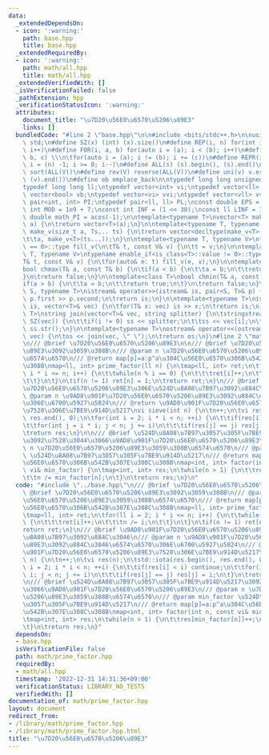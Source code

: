```yaml
---
data:
  _extendedDependsOn:
  - icon: ':warning:'
    path: base.hpp
    title: base.hpp
  _extendedRequiredBy:
  - icon: ':warning:'
    path: math/all.hpp
    title: math/all.hpp
  _extendedVerifiedWith: []
  _isVerificationFailed: false
  _pathExtension: hpp
  _verificationStatusIcon: ':warning:'
  attributes:
    document_title: "\u7D20\u56E0\u6570\u5206\u89E3"
    links: []
  bundledCode: "#line 2 \"base.hpp\"\n\n#include <bits/stdc++.h>\n\nusing namespace\
    \ std;\n#define SZ(x) (int) (x).size()\n#define REP(i, n) for(int i = 0; i < (n);\
    \ i++)\n#define FOR(i, a, b) for(auto i = (a); i < (b); i++)\n#define For(i, a,\
    \ b, c) \\\n\tfor(auto i = (a); i != (b); i += (c))\n#define REPR(i, n) for(auto\
    \ i = (n) -1; i >= 0; i--)\n#define ALL(s) (s).begin(), (s).end()\n#define so(V)\
    \ sort(ALL(V))\n#define rev(V) reverse(ALL(V))\n#define uni(v) v.erase(unique(ALL(v)),\
    \ (v).end())\n#define eb emplace_back\n\ntypedef long long unsigned int llu;\n\
    typedef long long ll;\ntypedef vector<int> vi;\ntypedef vector<ll> vll;\ntypedef\
    \ vector<bool> vb;\ntypedef vector<vi> vvi;\ntypedef vector<vll> vvll;\ntypedef\
    \ pair<int, int> PI;\ntypedef pair<ll, ll> PL;\nconst double EPS = 1e-9;\nconst\
    \ int MOD = 1e9 + 7;\nconst int INF = (1 << 30);\nconst ll LINF = 1e18;\nconst\
    \ double math_PI = acos(-1);\n\ntemplate<typename T>\nvector<T> make_v(size_t\
    \ a) {\n\treturn vector<T>(a);\n}\n\ntemplate<typename T, typename... Ts>\nauto\
    \ make_v(size_t a, Ts... ts) {\n\treturn vector<decltype(make_v<T>(ts...))>(\n\
    \t\ta, make_v<T>(ts...));\n}\n\ntemplate<typename T, typename V>\ntypename enable_if<is_class<T>::value\
    \ == 0>::type fill_v(\n\tT& t, const V& v) {\n\tt = v;\n}\n\ntemplate<typename\
    \ T, typename V>\ntypename enable_if<is_class<T>::value != 0>::type fill_v(\n\t\
    T& t, const V& v) {\n\tfor(auto& e: t) fill_v(e, v);\n}\n\ntemplate<class T>\n\
    bool chmax(T& a, const T& b) {\n\tif(a < b) {\n\t\ta = b;\n\t\treturn true;\n\t\
    }\n\treturn false;\n}\n\ntemplate<class T>\nbool chmin(T& a, const T& b) {\n\t\
    if(a > b) {\n\t\ta = b;\n\t\treturn true;\n\t}\n\treturn false;\n}\n\ntemplate<typename\
    \ S, typename T>\nistream& operator>>(istream& is, pair<S, T>& p) {\n\tcin >>\
    \ p.first >> p.second;\n\treturn is;\n}\n\ntemplate<typename T>\nistream& operator>>(istream&\
    \ is, vector<T>& vec) {\n\tfor(T& x: vec) is >> x;\n\treturn is;\n}\n\ntemplate<typename\
    \ T>\nstring join(vector<T>& vec, string splitter) {\n\tstringstream ss;\n\tREP(i,\
    \ SZ(vec)) {\n\t\tif(i != 0) ss << splitter;\n\t\tss << vec[i];\n\t}\n\treturn\
    \ ss.str();\n}\n\ntemplate<typename T>\nostream& operator<<(ostream& os, vector<T>&\
    \ vec) {\n\tos << join(vec, \" \");\n\treturn os;\n}\n#line 2 \"math/prime_factor.hpp\"\
    \n/// @brief \u7D20\u56E0\u6570\u5206\u89E3\n\n/// @brief \u7D20\u56E0\u6570\u5206\
    \u89E3\u3092\u3059\u308B\n/// @param n \u7D20\u56E0\u6570\u5206\u89E3\u3059\u308B\
    \u6574\u6570\n/// @return map[p]=a:p^a\u304C\u56E0\u6570\u306B\u542B\u307E\u308C\
    \u308B\nmap<ll, int> prime_factor(ll n) {\n\tmap<ll, int> ret;\n\tfor(ll i = 2;\
    \ i * i <= n; i++) {\n\t\twhile(n % i == 0) {\n\t\t\tret[i]++;\n\t\t\tn /= i;\n\
    \t\t}\n\t}\n\tif(n != 1) ret[n] = 1;\n\treturn ret;\n}\n/// @brief \u9AD8\u901F\
    \u7D20\u56E0\u6570\u5206\u89E3\u306E\u524D\u8A08\u7B97\u3092\u884C\u3046\n///\
    \ @param n \u9AD8\u901F\u7D20\u56E0\u6570\u5206\u89E3\u3092\u884C\u3046\u6574\u6570\
    \u306E\u6700\u5927\u5024\n/// @return \u9AD8\u901F\u7D20\u56E0\u6570\u5206\u89E3\
    \u7528\u306E\u7BE9\u914D\u5217\nvi sieve(int n) {\n\tn++;\n\tvi res(n);\n\tstd::iota(res.begin(),\
    \ res.end(), 0);\n\tfor(int i = 2; i * i < n; ++i) {\n\t\tif(res[i] < i) continue;\n\
    \t\tfor(int j = i * i; j < n; j += i)\n\t\t\tif(res[j] == j) res[j] = i;\n\t}\n\
    \treturn res;\n}\n\n/// @brief \u524D\u8A08\u7B97\u3057\u305F\u7BE9\u914D\u5217\
    \u3092\u7528\u3044\u3066\u9AD8\u901F\u7D20\u56E0\u6570\u5206\u89E3\n/// @param\
    \ n \u7D20\u56E0\u6570\u5206\u89E3\u3059\u308B\u6574\u6570\n/// @param min_factor\
    \ \u524D\u8A08\u7B97\u3057\u305F\u7BE9\u914D\u5217\n/// @return map[p]=a:p^a\u304C\
    \u56E0\u6570\u306B\u542B\u307E\u308C\u308B\nmap<int, int> factor(int n, const\
    \ vi& min_factor) {\n\tmap<int, int> res;\n\twhile(n > 1) {\n\t\tres[min_factor[n]]++;\n\
    \t\tn /= min_factor[n];\n\t}\n\treturn res;\n}\n"
  code: "#include \"../base.hpp\"\n/// @brief \u7D20\u56E0\u6570\u5206\u89E3\n\n///\
    \ @brief \u7D20\u56E0\u6570\u5206\u89E3\u3092\u3059\u308B\n/// @param n \u7D20\
    \u56E0\u6570\u5206\u89E3\u3059\u308B\u6574\u6570\n/// @return map[p]=a:p^a\u304C\
    \u56E0\u6570\u306B\u542B\u307E\u308C\u308B\nmap<ll, int> prime_factor(ll n) {\n\
    \tmap<ll, int> ret;\n\tfor(ll i = 2; i * i <= n; i++) {\n\t\twhile(n % i == 0)\
    \ {\n\t\t\tret[i]++;\n\t\t\tn /= i;\n\t\t}\n\t}\n\tif(n != 1) ret[n] = 1;\n\t\
    return ret;\n}\n/// @brief \u9AD8\u901F\u7D20\u56E0\u6570\u5206\u89E3\u306E\u524D\
    \u8A08\u7B97\u3092\u884C\u3046\n/// @param n \u9AD8\u901F\u7D20\u56E0\u6570\u5206\
    \u89E3\u3092\u884C\u3046\u6574\u6570\u306E\u6700\u5927\u5024\n/// @return \u9AD8\
    \u901F\u7D20\u56E0\u6570\u5206\u89E3\u7528\u306E\u7BE9\u914D\u5217\nvi sieve(int\
    \ n) {\n\tn++;\n\tvi res(n);\n\tstd::iota(res.begin(), res.end(), 0);\n\tfor(int\
    \ i = 2; i * i < n; ++i) {\n\t\tif(res[i] < i) continue;\n\t\tfor(int j = i *\
    \ i; j < n; j += i)\n\t\t\tif(res[j] == j) res[j] = i;\n\t}\n\treturn res;\n}\n\
    \n/// @brief \u524D\u8A08\u7B97\u3057\u305F\u7BE9\u914D\u5217\u3092\u7528\u3044\
    \u3066\u9AD8\u901F\u7D20\u56E0\u6570\u5206\u89E3\n/// @param n \u7D20\u56E0\u6570\
    \u5206\u89E3\u3059\u308B\u6574\u6570\n/// @param min_factor \u524D\u8A08\u7B97\
    \u3057\u305F\u7BE9\u914D\u5217\n/// @return map[p]=a:p^a\u304C\u56E0\u6570\u306B\
    \u542B\u307E\u308C\u308B\nmap<int, int> factor(int n, const vi& min_factor) {\n\
    \tmap<int, int> res;\n\twhile(n > 1) {\n\t\tres[min_factor[n]]++;\n\t\tn /= min_factor[n];\n\
    \t}\n\treturn res;\n}"
  dependsOn:
  - base.hpp
  isVerificationFile: false
  path: math/prime_factor.hpp
  requiredBy:
  - math/all.hpp
  timestamp: '2022-12-31 14:31:36+09:00'
  verificationStatus: LIBRARY_NO_TESTS
  verifiedWith: []
documentation_of: math/prime_factor.hpp
layout: document
redirect_from:
- /library/math/prime_factor.hpp
- /library/math/prime_factor.hpp.html
title: "\u7D20\u56E0\u6570\u5206\u89E3"
---
```

